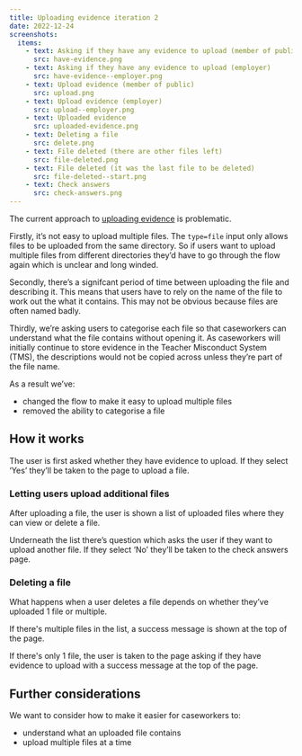 ```yaml
---
title: Uploading evidence iteration 2
date: 2022-12-24
screenshots:
  items:
    - text: Asking if they have any evidence to upload (member of public)
      src: have-evidence.png
    - text: Asking if they have any evidence to upload (employer)
      src: have-evidence--employer.png
    - text: Upload evidence (member of public)
      src: upload.png
    - text: Upload evidence (employer)
      src: upload--employer.png
    - text: Uploaded evidence
      src: uploaded-evidence.png
    - text: Deleting a file
      src: delete.png
    - text: File deleted (there are other files left)
      src: file-deleted.png
    - text: File deleted (it was the last file to be deleted)
      src: file-deleted--start.png
    - text: Check answers
      src: check-answers.png
---
```


The current approach to [uploading evidence](/refer-serious-misconduct-by-a-teacher-in-england/changes-to-the-form) is problematic.

Firstly, it’s not easy to upload multiple files. The `type=file` input only allows files to be uploaded from the same directory. So if users want to upload multiple files from different directories they’d have to go through the flow again which is unclear and long winded.

Secondly, there’s a signifcant period of time between uploading the file and describing it. This means that users have to rely on the name of the file to work out the what it contains. This may not be obvious because files are often named badly.

Thirdly, we’re asking users to categorise each file so that caseworkers can understand what the file contains without opening it. As caseworkers will initially continue to store evidence in the Teacher Misconduct System (TMS), the descriptions would not be copied across unless they’re part of the file name.

As a result we’ve:

- changed the flow to make it easy to upload multiple files
- removed the ability to categorise a file

## How it works

The user is first asked whether they have evidence to upload. If they select ‘Yes’ they’ll be taken to the page to upload a file.

### Letting users upload additional files

After uploading a file, the user is shown a list of uploaded files where they can view or delete a file.

Underneath the list there’s question which asks the user if they want to upload another file. If they select ‘No’ they’ll be taken to the check answers page.

### Deleting a file

What happens when a user deletes a file depends on whether they’ve uploaded 1 file or multiple.

If there's multiple files in the list, a success message is shown at the top of the page.

If there's only 1 file, the user is taken to the page asking if they have evidence to upload with a success message at the top of the page.

## Further considerations

We want to consider how to make it easier for caseworkers to:

- understand what an uploaded file contains
- upload multiple files at a time


